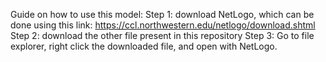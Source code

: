Guide on how to use this model:
Step 1: download NetLogo, which can be done using this link: https://ccl.northwestern.edu/netlogo/download.shtml
Step 2: download the other file present in this repository
Step 3: Go to file explorer, right click the downloaded file, and open with NetLogo. 
